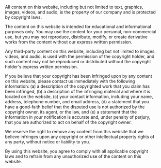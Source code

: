 All content on this website, including but not limited to text, graphics, images, videos, and audio, is the property of our company and is protected by copyright laws.

The content on this website is intended for educational and informational purposes only. You may use the content for your personal, non-commercial use, but you may not reproduce, distribute, modify, or create derivative works from the content without our express written permission.

Any third-party content on this website, including but not limited to images, videos, and audio, is used with the permission of the copyright holder, and such content may not be reproduced or distributed without the copyright holder's express written permission.

If you believe that your copyright has been infringed upon by any content on this website, please contact us immediately with the following information: (a) a description of the copyrighted work that you claim has been infringed, (b) a description of the infringing material and where it is located on the website, (c) your contact information, including your name, address, telephone number, and email address, (d) a statement that you have a good-faith belief that the disputed use is not authorized by the copyright owner, its agent, or the law, and (e) a statement that the information in your notification is accurate and, under penalty of perjury, that you are authorized to act on behalf of the copyright owner.

We reserve the right to remove any content from this website that we believe infringes upon any copyright or other intellectual property rights of any party, without notice or liability to you.

By using this website, you agree to comply with all applicable copyright laws and to refrain from any unauthorized use of the content on this website.